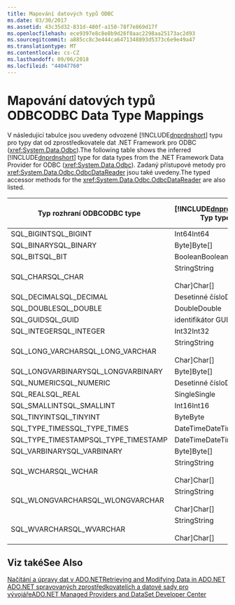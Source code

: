```yaml
---
title: Mapování datových typů ODBC
ms.date: 03/30/2017
ms.assetid: 43c35d32-831d-480f-a150-78f7e869d17f
ms.openlocfilehash: ece9397e8c8e8b9d26f8aac2298aa25173ac2d93
ms.sourcegitcommit: a885cc8c3e444ca6471348893d5373c6e9e49a47
ms.translationtype: MT
ms.contentlocale: cs-CZ
ms.lasthandoff: 09/06/2018
ms.locfileid: "44047760"
---
```

# <a name="odbc-data-type-mappings"></a><span data-ttu-id="94e41-102">Mapování datových typů ODBC</span><span class="sxs-lookup"><span data-stu-id="94e41-102">ODBC Data Type Mappings</span></span>
<span data-ttu-id="94e41-103">V následující tabulce jsou uvedeny odvozené [!INCLUDE[dnprdnshort](../../../../includes/dnprdnshort-md.md)] typu pro typy dat od zprostředkovatele dat .NET Framework pro ODBC (<xref:System.Data.Odbc>).</span><span class="sxs-lookup"><span data-stu-id="94e41-103">The following table shows the inferred [!INCLUDE[dnprdnshort](../../../../includes/dnprdnshort-md.md)] type for data types from the .NET Framework Data Provider for ODBC (<xref:System.Data.Odbc>).</span></span> <span data-ttu-id="94e41-104">Zadaný přístupové metody pro <xref:System.Data.Odbc.OdbcDataReader> jsou také uvedeny.</span><span class="sxs-lookup"><span data-stu-id="94e41-104">The typed accessor methods for the <xref:System.Data.Odbc.OdbcDataReader> are also listed.</span></span>  
  
|<span data-ttu-id="94e41-105">Typ rozhraní ODBC</span><span class="sxs-lookup"><span data-stu-id="94e41-105">ODBC type</span></span>|[!INCLUDE[dnprdnshort](../../../../includes/dnprdnshort-md.md)]<span data-ttu-id="94e41-106"> Typ</span><span class="sxs-lookup"><span data-stu-id="94e41-106"> type</span></span>|[!INCLUDE[dnprdnshort](../../../../includes/dnprdnshort-md.md)]<span data-ttu-id="94e41-107"> Zadaný přístupový objekt</span><span class="sxs-lookup"><span data-stu-id="94e41-107"> typed accessor</span></span>|  
|---------------|----------------------------------------------------------------------|--------------------------------------------------------------------------------|  
|<span data-ttu-id="94e41-108">SQL_BIGINT</span><span class="sxs-lookup"><span data-stu-id="94e41-108">SQL_BIGINT</span></span>|<span data-ttu-id="94e41-109">Int64</span><span class="sxs-lookup"><span data-stu-id="94e41-109">Int64</span></span>|<span data-ttu-id="94e41-110">GetInt64()</span><span class="sxs-lookup"><span data-stu-id="94e41-110">GetInt64()</span></span>|  
|<span data-ttu-id="94e41-111">SQL_BINARY</span><span class="sxs-lookup"><span data-stu-id="94e41-111">SQL_BINARY</span></span>|<span data-ttu-id="94e41-112">Byte]</span><span class="sxs-lookup"><span data-stu-id="94e41-112">Byte[]</span></span>|<span data-ttu-id="94e41-113">GetBytes()</span><span class="sxs-lookup"><span data-stu-id="94e41-113">GetBytes()</span></span>|  
|<span data-ttu-id="94e41-114">SQL_BIT</span><span class="sxs-lookup"><span data-stu-id="94e41-114">SQL_BIT</span></span>|<span data-ttu-id="94e41-115">Boolean</span><span class="sxs-lookup"><span data-stu-id="94e41-115">Boolean</span></span>|<span data-ttu-id="94e41-116">GetBoolean()</span><span class="sxs-lookup"><span data-stu-id="94e41-116">GetBoolean()</span></span>|  
|<span data-ttu-id="94e41-117">SQL_CHAR</span><span class="sxs-lookup"><span data-stu-id="94e41-117">SQL_CHAR</span></span>|<span data-ttu-id="94e41-118">String</span><span class="sxs-lookup"><span data-stu-id="94e41-118">String</span></span><br /><br /> <span data-ttu-id="94e41-119">Char]</span><span class="sxs-lookup"><span data-stu-id="94e41-119">Char[]</span></span>|<span data-ttu-id="94e41-120">GetString()</span><span class="sxs-lookup"><span data-stu-id="94e41-120">GetString()</span></span><br /><br /> <span data-ttu-id="94e41-121">GetChars()</span><span class="sxs-lookup"><span data-stu-id="94e41-121">GetChars()</span></span>|  
|<span data-ttu-id="94e41-122">SQL_DECIMAL</span><span class="sxs-lookup"><span data-stu-id="94e41-122">SQL_DECIMAL</span></span>|<span data-ttu-id="94e41-123">Desetinné číslo</span><span class="sxs-lookup"><span data-stu-id="94e41-123">Decimal</span></span>|<span data-ttu-id="94e41-124">GetDecimal()</span><span class="sxs-lookup"><span data-stu-id="94e41-124">GetDecimal()</span></span>|  
|<span data-ttu-id="94e41-125">SQL_DOUBLE</span><span class="sxs-lookup"><span data-stu-id="94e41-125">SQL_DOUBLE</span></span>|<span data-ttu-id="94e41-126">Double</span><span class="sxs-lookup"><span data-stu-id="94e41-126">Double</span></span>|<span data-ttu-id="94e41-127">GetDouble()</span><span class="sxs-lookup"><span data-stu-id="94e41-127">GetDouble()</span></span>|  
|<span data-ttu-id="94e41-128">SQL_GUID</span><span class="sxs-lookup"><span data-stu-id="94e41-128">SQL_GUID</span></span>|<span data-ttu-id="94e41-129">identifikátor GUID</span><span class="sxs-lookup"><span data-stu-id="94e41-129">Guid</span></span>|<span data-ttu-id="94e41-130">GetGuid()</span><span class="sxs-lookup"><span data-stu-id="94e41-130">GetGuid()</span></span>|  
|<span data-ttu-id="94e41-131">SQL_INTEGER</span><span class="sxs-lookup"><span data-stu-id="94e41-131">SQL_INTEGER</span></span>|<span data-ttu-id="94e41-132">Int32</span><span class="sxs-lookup"><span data-stu-id="94e41-132">Int32</span></span>|<span data-ttu-id="94e41-133">GetInt32()</span><span class="sxs-lookup"><span data-stu-id="94e41-133">GetInt32()</span></span>|  
|<span data-ttu-id="94e41-134">SQL_LONG_VARCHAR</span><span class="sxs-lookup"><span data-stu-id="94e41-134">SQL_LONG_VARCHAR</span></span>|<span data-ttu-id="94e41-135">String</span><span class="sxs-lookup"><span data-stu-id="94e41-135">String</span></span><br /><br /> <span data-ttu-id="94e41-136">Char]</span><span class="sxs-lookup"><span data-stu-id="94e41-136">Char[]</span></span>|<span data-ttu-id="94e41-137">GetString()</span><span class="sxs-lookup"><span data-stu-id="94e41-137">GetString()</span></span><br /><br /> <span data-ttu-id="94e41-138">GetChars()</span><span class="sxs-lookup"><span data-stu-id="94e41-138">GetChars()</span></span>|  
|<span data-ttu-id="94e41-139">SQL_LONGVARBINARY</span><span class="sxs-lookup"><span data-stu-id="94e41-139">SQL_LONGVARBINARY</span></span>|<span data-ttu-id="94e41-140">Byte]</span><span class="sxs-lookup"><span data-stu-id="94e41-140">Byte[]</span></span>|<span data-ttu-id="94e41-141">GetBytes()</span><span class="sxs-lookup"><span data-stu-id="94e41-141">GetBytes()</span></span>|  
|<span data-ttu-id="94e41-142">SQL_NUMERIC</span><span class="sxs-lookup"><span data-stu-id="94e41-142">SQL_NUMERIC</span></span>|<span data-ttu-id="94e41-143">Desetinné číslo</span><span class="sxs-lookup"><span data-stu-id="94e41-143">Decimal</span></span>|<span data-ttu-id="94e41-144">GetDecimal()</span><span class="sxs-lookup"><span data-stu-id="94e41-144">GetDecimal()</span></span>|  
|<span data-ttu-id="94e41-145">SQL_REAL</span><span class="sxs-lookup"><span data-stu-id="94e41-145">SQL_REAL</span></span>|<span data-ttu-id="94e41-146">Single</span><span class="sxs-lookup"><span data-stu-id="94e41-146">Single</span></span>|<span data-ttu-id="94e41-147">GetFloat()</span><span class="sxs-lookup"><span data-stu-id="94e41-147">GetFloat()</span></span>|  
|<span data-ttu-id="94e41-148">SQL_SMALLINT</span><span class="sxs-lookup"><span data-stu-id="94e41-148">SQL_SMALLINT</span></span>|<span data-ttu-id="94e41-149">Int16</span><span class="sxs-lookup"><span data-stu-id="94e41-149">Int16</span></span>|<span data-ttu-id="94e41-150">GetInt16()</span><span class="sxs-lookup"><span data-stu-id="94e41-150">GetInt16()</span></span>|  
|<span data-ttu-id="94e41-151">SQL_TINYINT</span><span class="sxs-lookup"><span data-stu-id="94e41-151">SQL_TINYINT</span></span>|<span data-ttu-id="94e41-152">Byte</span><span class="sxs-lookup"><span data-stu-id="94e41-152">Byte</span></span>|<span data-ttu-id="94e41-153">GetByte()</span><span class="sxs-lookup"><span data-stu-id="94e41-153">GetByte()</span></span>|  
|<span data-ttu-id="94e41-154">SQL_TYPE_TIMES</span><span class="sxs-lookup"><span data-stu-id="94e41-154">SQL_TYPE_TIMES</span></span>|<span data-ttu-id="94e41-155">DateTime</span><span class="sxs-lookup"><span data-stu-id="94e41-155">DateTime</span></span>|<span data-ttu-id="94e41-156">GetDateTime()</span><span class="sxs-lookup"><span data-stu-id="94e41-156">GetDateTime()</span></span>|  
|<span data-ttu-id="94e41-157">SQL_TYPE_TIMESTAMP</span><span class="sxs-lookup"><span data-stu-id="94e41-157">SQL_TYPE_TIMESTAMP</span></span>|<span data-ttu-id="94e41-158">DateTime</span><span class="sxs-lookup"><span data-stu-id="94e41-158">DateTime</span></span>|<span data-ttu-id="94e41-159">GetDateTime()</span><span class="sxs-lookup"><span data-stu-id="94e41-159">GetDateTime()</span></span>|  
|<span data-ttu-id="94e41-160">SQL_VARBINARY</span><span class="sxs-lookup"><span data-stu-id="94e41-160">SQL_VARBINARY</span></span>|<span data-ttu-id="94e41-161">Byte]</span><span class="sxs-lookup"><span data-stu-id="94e41-161">Byte[]</span></span>|<span data-ttu-id="94e41-162">GetBytes()</span><span class="sxs-lookup"><span data-stu-id="94e41-162">GetBytes()</span></span>|  
|<span data-ttu-id="94e41-163">SQL_WCHAR</span><span class="sxs-lookup"><span data-stu-id="94e41-163">SQL_WCHAR</span></span>|<span data-ttu-id="94e41-164">String</span><span class="sxs-lookup"><span data-stu-id="94e41-164">String</span></span><br /><br /> <span data-ttu-id="94e41-165">Char]</span><span class="sxs-lookup"><span data-stu-id="94e41-165">Char[]</span></span>|<span data-ttu-id="94e41-166">GetString()</span><span class="sxs-lookup"><span data-stu-id="94e41-166">GetString()</span></span><br /><br /> <span data-ttu-id="94e41-167">GetChars()</span><span class="sxs-lookup"><span data-stu-id="94e41-167">GetChars()</span></span>|  
|<span data-ttu-id="94e41-168">SQL_WLONGVARCHAR</span><span class="sxs-lookup"><span data-stu-id="94e41-168">SQL_WLONGVARCHAR</span></span>|<span data-ttu-id="94e41-169">String</span><span class="sxs-lookup"><span data-stu-id="94e41-169">String</span></span><br /><br /> <span data-ttu-id="94e41-170">Char]</span><span class="sxs-lookup"><span data-stu-id="94e41-170">Char[]</span></span>|<span data-ttu-id="94e41-171">GetString()</span><span class="sxs-lookup"><span data-stu-id="94e41-171">GetString()</span></span><br /><br /> <span data-ttu-id="94e41-172">GetChars()</span><span class="sxs-lookup"><span data-stu-id="94e41-172">GetChars()</span></span>|  
|<span data-ttu-id="94e41-173">SQL_WVARCHAR</span><span class="sxs-lookup"><span data-stu-id="94e41-173">SQL_WVARCHAR</span></span>|<span data-ttu-id="94e41-174">String</span><span class="sxs-lookup"><span data-stu-id="94e41-174">String</span></span><br /><br /> <span data-ttu-id="94e41-175">Char]</span><span class="sxs-lookup"><span data-stu-id="94e41-175">Char[]</span></span>|<span data-ttu-id="94e41-176">GetString()</span><span class="sxs-lookup"><span data-stu-id="94e41-176">GetString()</span></span><br /><br /> <span data-ttu-id="94e41-177">GetChars()</span><span class="sxs-lookup"><span data-stu-id="94e41-177">GetChars()</span></span>|  
  
## <a name="see-also"></a><span data-ttu-id="94e41-178">Viz také</span><span class="sxs-lookup"><span data-stu-id="94e41-178">See Also</span></span>  
 [<span data-ttu-id="94e41-179">Načítání a úpravy dat v ADO.NET</span><span class="sxs-lookup"><span data-stu-id="94e41-179">Retrieving and Modifying Data in ADO.NET</span></span>](../../../../docs/framework/data/adonet/retrieving-and-modifying-data.md)  
 [<span data-ttu-id="94e41-180">ADO.NET spravovaných zprostředkovatelích a datové sady pro vývojáře</span><span class="sxs-lookup"><span data-stu-id="94e41-180">ADO.NET Managed Providers and DataSet Developer Center</span></span>](https://go.microsoft.com/fwlink/?LinkId=217917)
